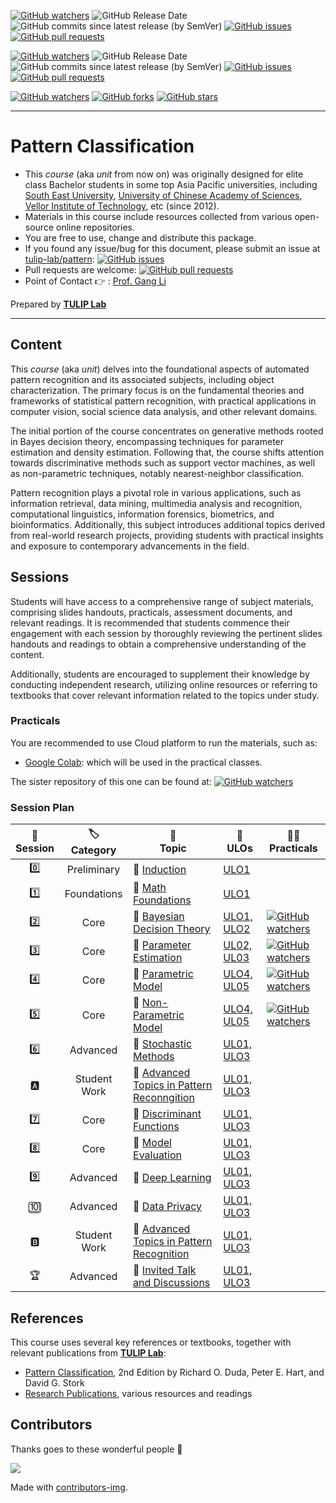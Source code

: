 [![GitHub watchers](https://img.shields.io/badge/tulip--lab-Pattern--Classification-brightgreen?style=plastic)](https://github.com/tulip-lab/pattern)
![GitHub Release Date](https://img.shields.io/github/release-date/tulip-lab/Pattern-Classification)
![GitHub commits since latest release (by SemVer)](https://img.shields.io/github/commits-since/tulip-lab/pattern/latest)
[![GitHub issues](https://img.shields.io/github/issues/tulip-lab/pattern)](https://github.com/tulip-lab/pattern/issues)
[![GitHub pull requests](https://img.shields.io/github/issues-pr/tulip-lab/pattern)](https://github.com/tulip-lab/pattern/pulls) 

[![GitHub watchers](https://img.shields.io/badge/tulip--lab-FLIP01-brightgreen?style=plastic)](https://github.com/tulip-lab/flip01)
![GitHub Release Date](https://img.shields.io/github/release-date/tulip-lab/flip01)
![GitHub commits since latest release (by SemVer)](https://img.shields.io/github/commits-since/tulip-lab/flip01/latest)
[![GitHub issues](https://img.shields.io/github/issues/tulip-lab/sit742)](https://github.com/tulip-lab/flip01/issues)
[![GitHub pull requests](https://img.shields.io/github/issues-pr/tulip-lab/flip01)](https://github.com/tulip-lab/flip01/pulls) 


[![GitHub watchers](https://img.shields.io/github/watchers/tulip-lab/pattern.svg?style=social&label=Watch)](https://GitHub.com/tulip-lab/pattern/watchers/)
[![GitHub forks](https://img.shields.io/github/forks/tulip-lab/pattern.svg?style=social&label=Fork)](https://GitHub.com/tulip-lab/pattern/network/)
[![GitHub stars](https://img.shields.io/github/stars/tulip-lab/pattern.svg?style=social&label=Star)](https://GitHub.com/tulip-lab/pattern/stargazers/)

----

# Pattern Classification

- This *course* (aka *unit* from now on) was originally designed for elite class Bachelor students in some top Asia Pacific universities, including [South East University](http://www.seu.edu.cn), [University of Chinese Academy of Sciences](http://www.ucas.edu.cn), [Vellor Institute of Technology](http://www.vit.ac.in), etc (since 2012).
- Materials in this course include resources collected from various open-source online repositories.
- You are free to use, change and distribute this package.
- If you found any issue/bug for this document, please submit an issue at [tulip-lab/pattern](https://github.com/tulip-lab/pattern/issues): [![GitHub issues](https://img.shields.io/github/issues/tulip-lab/pattern)](https://github.com/tulip-lab/pattern/issues)
- Pull requests are welcome: [![GitHub pull requests](https://img.shields.io/github/issues-pr/tulip-lab/pattern)](https://github.com/tulip-lab/pattern/pulls) 
- Point of Contact :point_right: : [Prof. Gang Li](https://github.com/tuliplab)

Prepared by **[TULIP Lab](https://www.tulip.org.au/members)**

---

## Content

This *course* (aka *unit*) delves into the foundational aspects of automated pattern recognition and its associated subjects, including object characterization. The primary focus is on the fundamental theories and frameworks of statistical pattern recognition, with practical applications in computer vision, social science data analysis, and other relevant domains.

The initial portion of the course concentrates on generative methods rooted in Bayes decision theory, encompassing techniques for parameter estimation and density estimation. Following that, the course shifts attention towards discriminative methods such as support vector machines, as well as non-parametric techniques, notably nearest-neighbor classification.

Pattern recognition plays a pivotal role in various applications, such as information retrieval, data mining, multimedia analysis and recognition, computational linguistics, information forensics, biometrics, and bioinformatics. Additionally, this subject introduces additional topics derived from real-world research projects, providing students with practical insights and exposure to contemporary advancements in the field.



## Sessions

Students will have access to a comprehensive range of subject materials, comprising slides handouts, practicals, assessment documents, and relevant readings. It is recommended that students commence their engagement with each session by thoroughly reviewing the pertinent slides handouts and readings to obtain a comprehensive understanding of the content. 

Additionally, students are encouraged to supplement their knowledge by conducting independent research, utilizing online resources or referring to textbooks that cover relevant information related to the topics under study.

### Practicals

You are recommended to use Cloud platform to run the materials, such as:

- [Google Colab](http://colab.research.google.com): which will be used in the practical classes.

The sister repository of this one can be found at: 
[![GitHub watchers](https://img.shields.io/badge/tulip--lab-FLIP01-brightgreen?style=plastic)](https://github.com/tulip-lab/flip01) 


### Session Plan

| :microscope: <br> Session  |  :label: <br> Category  | :ledger: <br> Topic |  :dart: <br> ULOs  |  :man_teacher: <br> Practicals |  
| :----: |  :---: | ------|-------| ----- |  
| :zero: | Preliminary | :book: [Induction](M01-Induction/README.md) | [ULO1](M01-Induction/M01C-Logistics.md#unit-learning-outcomes) |  |  
| :one: | Foundations | :book: [Math Foundations](M01-Induction/README.md) | [ULO1](M01-Induction/M01C-Logistics.md#unit-learning-outcomes) |  |  
| :two: | Core | :book: [Bayesian Decision Theory](M02-Python/README.md) | [ULO1, ULO2](M01-Induction/M01C-Logistics.md#unit-learning-outcomes) | [![GitHub watchers](https://img.shields.io/badge/SIT742-Prac--Class-orange)](LabClasses/M02-Exercises.md) |  
| :three: | Core | :book: [Parameter Estimation](M03-BigData/README.md) | [UL02, UL03](M01-Induction/M01C-Logistics.md#unit-learning-outcomes) | [![GitHub watchers](https://img.shields.io/badge/SIT742-Prac--Class-orange)](LabClasses/M03-Exercises.md) | 
| :four: | Core | :book: [Parametric Model](M04-DataManipulation/README.md) | [ULO4, UL05](M01-Induction/M01C-Logistics.md#unit-learning-outcomes) | [![GitHub watchers](https://img.shields.io/badge/SIT742-Prac--Class-orange)](LabClasses/M04-Exercises.md)  | 
| :five: | Core | :book: [Non-Parametric Model](M05-DataAnalytics/README.md) | [ULO4, UL05](M01-Induction/M01C-Logistics.md#unit-learning-outcomes) | [![GitHub watchers](https://img.shields.io/badge/SIT742-Prac--Class-orange)](LabClasses/M05-Exercises.md) | 
| :six: | Advanced | :book: [Stochastic Methods](M06-Advanced/README.md) | [UL01, ULO3](M01-Induction/M01C-Logistics.md#unit-learning-outcomes) |   |  
| :a: | Student Work | :book: [Advanced Topics in Pattern Reconngition](M06-Advanced/README.md) | [UL01, ULO3](M01-Induction/M01C-Logistics.md#unit-learning-outcomes) |   | 
| :seven: | Core | :book: [Discriminant Functions](M06-Advanced/README.md) | [UL01, ULO3](M01-Induction/M01C-Logistics.md#unit-learning-outcomes) |   |  
| :eight: | Core | :book: [Model Evaluation](M06-Advanced/README.md) | [UL01, ULO3](M01-Induction/M01C-Logistics.md#unit-learning-outcomes) |   |  
| :nine: | Advanced | :book: [Deep Learning](M06-Advanced/README.md) | [UL01, ULO3](M01-Induction/M01C-Logistics.md#unit-learning-outcomes) |   |  
| :keycap_ten: | Advanced | :book: [Data Privacy](M06-Advanced/README.md) | [UL01, ULO3](M01-Induction/M01C-Logistics.md#unit-learning-outcomes) |   |  
| :b: | Student Work | :book: [Advanced Topics in Pattern Recognition](M06-Advanced/README.md) | [UL01, ULO3](M01-Induction/M01C-Logistics.md#unit-learning-outcomes) |   | 
| :trophy: | Advanced | :book: [Invited Talk and Discussions](M06-Advanced/README.md) | [UL01, ULO3](M01-Induction/M01C-Logistics.md#unit-learning-outcomes) |   | 


## References

This course uses several key references or textbooks, together with relevant publications from **[TULIP Lab](https://www.tulip.org.au/members)**:

- [Pattern Classification](https://www.academia.edu/33044855/Pattern_Classiflcation_2nd_ed_), 2nd Edition by Richard O. Duda, Peter E. Hart, and David G. Stork
- [Research Publications](https://www.tulip.org.au/publication), various resources and readings

## Contributors 

Thanks goes to these wonderful people :tulip:  


<a href="https://github.com/tulip-lab/FLIP01/graphs/contributors">
  <img src="https://contrib.rocks/image?repo=tulip-lab/FLIP01" />
</a>


Made with [contributors-img](https://contrib.rocks).
